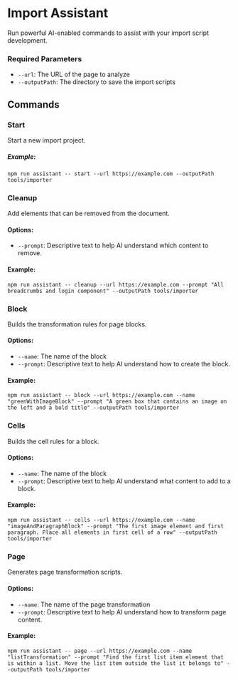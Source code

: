  # Import Assistant
 
Run powerful AI-enabled commands to assist with your import script development.

### Required Parameters

- `--url`: The URL of the page to analyze
- `--outputPath`: The directory to save the import scripts

## Commands

### Start

Start a new import project.

##### Example:
```npm run assistant -- start --url https://example.com --outputPath tools/importer```

### Cleanup

Add elements that can be removed from the document.

#### Options:
- `--prompt`: Descriptive text to help AI understand which content to remove.

#### Example:

```npm run assistant -- cleanup --url https://example.com --prompt "All breadcrumbs and login component" --outputPath tools/importer```


### Block

Builds the transformation rules for page blocks.

#### Options:
- `--name`: The name of the block
- `--prompt`: Descriptive text to help AI understand how to create the block.

#### Example:

```npm run assistant -- block --url https://example.com --name "greenWithImageBlock" --prompt "A green box that contains an image on the left and a bold title" --outputPath tools/importer```

### Cells

Builds the cell rules for a block.

#### Options:
- `--name`: The name of the block
- `--prompt`: Descriptive text to help AI understand what content to add to a block.

#### Example:
```npm run assistant -- cells --url https://example.com --name "imageAndParagraphBlock" --prompt "The first image element and first paragraph. Place all elements in first cell of a row" --outputPath tools/importer```


### Page

Generates page transformation scripts.

#### Options:
- `--name`: The name of the page transformation
- `--prompt`: Descriptive text to help AI understand how to transform page content.

#### Example:

```npm run assistant -- page --url https://example.com --name "listTransformation" --prompt "Find the first list item element that is within a list. Move the list item outside the list it belongs to" --outputPath tools/importer```


